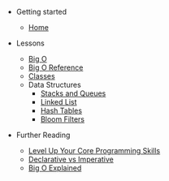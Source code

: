 <!-- docs/_sidebar.md -->

- Getting started

  - [Home](/)

- Lessons

  - [Big O](intro-to-computer-science/lessons/big-o.md)
  - [Big O Reference](intro-to-computer-science/lessons/big-o-reference.md)
  - [Classes](intro-to-computer-science/lessons/classes.md)
  - Data Structures
    - [Stacks and Queues](intro-to-computer-science/lessons/stacks-queues.md)
    - [Linked List](intro-to-computer-science/lessons/linkedlist.md)
    - [Hash Tables](intro-to-computer-science/lessons/hashtable.md)
    - [Bloom Filters](intro-to-computer-science/lessons/bloom-filters.md)

- Further Reading

  - [Level Up Your Core Programming Skills](https://www.amazon.nl/Common-Sense-Guide-Data-Structures-Algorithms/dp/1680507222/ref=asc_df_1680507222/?tag=nlshogostdde-21&linkCode=df0&hvadid=454743612456&hvpos=&hvnetw=g&hvrand=18182143489403045599&hvpone=&hvptwo=&hvqmt=&hvdev=c&hvdvcmdl=&hvlocint=&hvlocphy=9040053&hvtargid=pla-917825050002&psc=1)
  - [Declarative vs Imperative](https://codeburst.io/declarative-vs-imperative-programming-a8a7c93d9ad2)
  - [Big O Explained](https://www.freecodecamp.org/news/my-first-foray-into-technology-c5b6e83fe8f1/)
